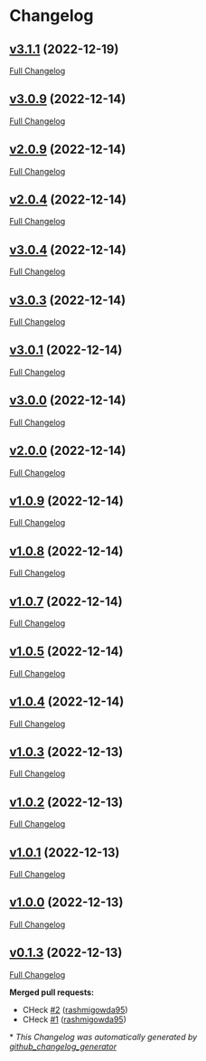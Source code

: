 # Changelog

## [v3.1.1](https://github.com/rashmigowda95/Pub-action/tree/v3.1.1) (2022-12-19)

[Full Changelog](https://github.com/rashmigowda95/Pub-action/compare/v3.0.9...v3.1.1)

## [v3.0.9](https://github.com/rashmigowda95/Pub-action/tree/v3.0.9) (2022-12-14)

[Full Changelog](https://github.com/rashmigowda95/Pub-action/compare/v2.0.9...v3.0.9)

## [v2.0.9](https://github.com/rashmigowda95/Pub-action/tree/v2.0.9) (2022-12-14)

[Full Changelog](https://github.com/rashmigowda95/Pub-action/compare/v2.0.4...v2.0.9)

## [v2.0.4](https://github.com/rashmigowda95/Pub-action/tree/v2.0.4) (2022-12-14)

[Full Changelog](https://github.com/rashmigowda95/Pub-action/compare/v3.0.4...v2.0.4)

## [v3.0.4](https://github.com/rashmigowda95/Pub-action/tree/v3.0.4) (2022-12-14)

[Full Changelog](https://github.com/rashmigowda95/Pub-action/compare/v3.0.3...v3.0.4)

## [v3.0.3](https://github.com/rashmigowda95/Pub-action/tree/v3.0.3) (2022-12-14)

[Full Changelog](https://github.com/rashmigowda95/Pub-action/compare/v3.0.1...v3.0.3)

## [v3.0.1](https://github.com/rashmigowda95/Pub-action/tree/v3.0.1) (2022-12-14)

[Full Changelog](https://github.com/rashmigowda95/Pub-action/compare/v3.0.0...v3.0.1)

## [v3.0.0](https://github.com/rashmigowda95/Pub-action/tree/v3.0.0) (2022-12-14)

[Full Changelog](https://github.com/rashmigowda95/Pub-action/compare/v2.0.0...v3.0.0)

## [v2.0.0](https://github.com/rashmigowda95/Pub-action/tree/v2.0.0) (2022-12-14)

[Full Changelog](https://github.com/rashmigowda95/Pub-action/compare/v1.0.9...v2.0.0)

## [v1.0.9](https://github.com/rashmigowda95/Pub-action/tree/v1.0.9) (2022-12-14)

[Full Changelog](https://github.com/rashmigowda95/Pub-action/compare/v1.0.8...v1.0.9)

## [v1.0.8](https://github.com/rashmigowda95/Pub-action/tree/v1.0.8) (2022-12-14)

[Full Changelog](https://github.com/rashmigowda95/Pub-action/compare/v1.0.7...v1.0.8)

## [v1.0.7](https://github.com/rashmigowda95/Pub-action/tree/v1.0.7) (2022-12-14)

[Full Changelog](https://github.com/rashmigowda95/Pub-action/compare/v1.0.5...v1.0.7)

## [v1.0.5](https://github.com/rashmigowda95/Pub-action/tree/v1.0.5) (2022-12-14)

[Full Changelog](https://github.com/rashmigowda95/Pub-action/compare/v1.0.4...v1.0.5)

## [v1.0.4](https://github.com/rashmigowda95/Pub-action/tree/v1.0.4) (2022-12-14)

[Full Changelog](https://github.com/rashmigowda95/Pub-action/compare/v1.0.3...v1.0.4)

## [v1.0.3](https://github.com/rashmigowda95/Pub-action/tree/v1.0.3) (2022-12-13)

[Full Changelog](https://github.com/rashmigowda95/Pub-action/compare/v1.0.2...v1.0.3)

## [v1.0.2](https://github.com/rashmigowda95/Pub-action/tree/v1.0.2) (2022-12-13)

[Full Changelog](https://github.com/rashmigowda95/Pub-action/compare/v1.0.1...v1.0.2)

## [v1.0.1](https://github.com/rashmigowda95/Pub-action/tree/v1.0.1) (2022-12-13)

[Full Changelog](https://github.com/rashmigowda95/Pub-action/compare/v1.0.0...v1.0.1)

## [v1.0.0](https://github.com/rashmigowda95/Pub-action/tree/v1.0.0) (2022-12-13)

[Full Changelog](https://github.com/rashmigowda95/Pub-action/compare/v0.1.3...v1.0.0)

## [v0.1.3](https://github.com/rashmigowda95/Pub-action/tree/v0.1.3) (2022-12-13)

[Full Changelog](https://github.com/rashmigowda95/Pub-action/compare/e080a2efe8d5abdf57b6f1d57df438bcc21efac8...v0.1.3)

**Merged pull requests:**

- CHeck [\#2](https://github.com/rashmigowda95/Pub-action/pull/2) ([rashmigowda95](https://github.com/rashmigowda95))
- CHeck [\#1](https://github.com/rashmigowda95/Pub-action/pull/1) ([rashmigowda95](https://github.com/rashmigowda95))



\* *This Changelog was automatically generated by [github_changelog_generator](https://github.com/github-changelog-generator/github-changelog-generator)*
